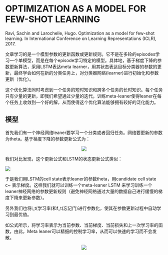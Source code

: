 # OPTIMIZATION AS A MODEL FOR FEW-SHOT LEARNING

Ravi, Sachin and Larochelle, Hugo. Optimization as a model for few-shot learning. In International Conference on Learning Representations 
(ICLR), 2017.

文章学习的是一个模型参数的更新函数或更新规则。它不是在多轮的episodes学习一个单模型，而是在每个episode学习特定的模型。具体地，基于梯度下降的参数更新算法，采用LSTM表达meta learner，用其状态表达目标分类器的参数的更新，最终学会如何在新的分类任务上，对分类器网络(learner)进行初始化和参数更新（优化）。

这个优化算法同时考虑到一个任务的短时知识和跨多个任务的长时知识。每个任务只有少量的更新，即我们希望通过少量的迭代，训练meta-leaner使得leaner在每个任务上收敛到一个好的解，从而使得这个优化算法能够拥有较好的泛化能力。

## 模型

首先我们有一个神经网络leaner要学习一个分类或者回归任务。网络要更新的参数为theta。基于梯度下降的参数更新公式为：

<div align="center">
<img src="https://i.loli.net/2018/04/27/5ae281ba420b3.png"  />
</div>

我们对比发现，这个更新公式和LSTM的状态更新公式类似：

<div>
<img src="https://i.loli.net/2018/04/27/5ae283eb07341.png"  />
</div>

于是我们用LSTM的cell state表示leaner的参数theta，用candidate cell state c~ 表示梯度。这样我们就可以训练一个meta-leaner LSTM 来学习训练一个leaner神经网络的参数更新规则（避免神经网络通过大量的数据自己进行缓慢的梯度下降来更新参数）。

另外我们也将i_t(学习率)和f_t(忘记门)进行参数化，使其在参数更新过程中自动学习到最优值。

如公式所示，将学习率表示为当前参数、当前梯度、当前损失和上一次学习率的函数，由此，Meta leaner可以精细的控制学习率，从而可以快速的学习而不会发散。

<div align="center">
<img src="https://i.loli.net/2018/04/27/5ae2868e836d6.png"  />
</div>
